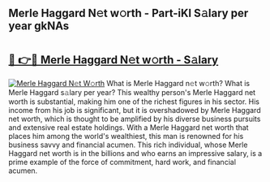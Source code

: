 ## Merle Haggard N𝚎t w𝚘rth - Part-iKl S𝚊lary per year gkNAs

# <h2><a href="http://gc46qa.nevu.top/?p=Merle+Haggard">🔗 👉🔴 Merle Haggard N𝚎t w𝚘rth - S𝚊lary</a></h2>

[![Merle Haggard N𝚎t W𝚘rth](https://i.imgur.com/Oavwk0R.jpeg)](http://gc46qa.nevu.top/?p=Merle+Haggard)
What is Merle Haggard n𝚎t w𝚘rth? What is Merle Haggard s𝚊lary per year?
This wealthy person's Merle Haggard net worth is substantial, making him one of the richest figures in his sector. His income from his job is significant, but it is overshadowed by Merle Haggard net worth, which is thought to be amplified by his diverse business pursuits and extensive real estate holdings. With a Merle Haggard net worth that places him among the world's wealthiest, this man is renowned for his business savvy and financial acumen. This rich individual, whose Merle Haggard net worth is in the billions and who earns an impressive salary, is a prime example of the force of commitment, hard work, and financial acumen.
